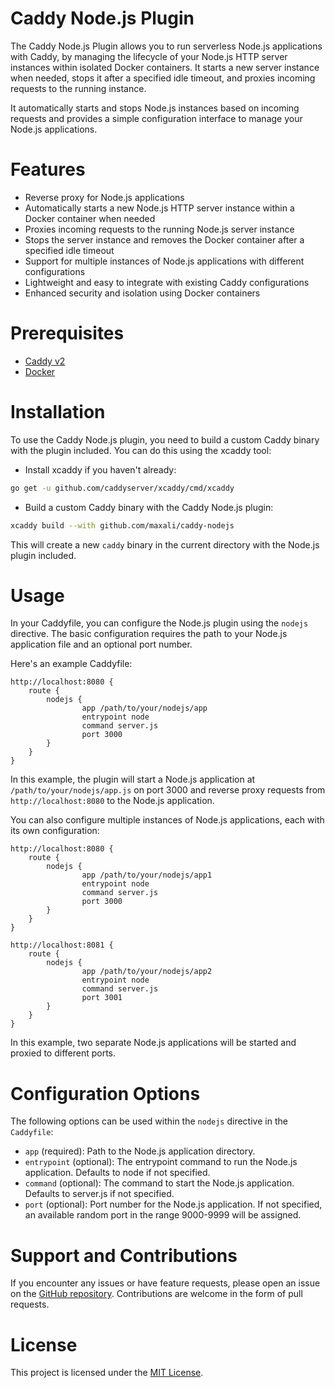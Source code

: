 # Caddy Node.js Plugin

The Caddy Node.js Plugin allows you to run serverless Node.js applications with Caddy, by managing the lifecycle of your Node.js HTTP server instances within isolated Docker containers. It starts a new server instance when needed, stops it after a specified idle timeout, and proxies incoming requests to the running instance.

It automatically starts and stops Node.js instances based on incoming requests and provides a simple configuration interface to manage your Node.js applications.

# Features

- Reverse proxy for Node.js applications
- Automatically starts a new Node.js HTTP server instance within a Docker container when needed
- Proxies incoming requests to the running Node.js server instance
- Stops the server instance and removes the Docker container after a specified idle timeout
- Support for multiple instances of Node.js applications with different configurations
- Lightweight and easy to integrate with existing Caddy configurations
- Enhanced security and isolation using Docker containers

# Prerequisites

- [Caddy v2](https://caddyserver.com/docs/install)
- [Docker](https://www.docker.com/get-started)

# Installation

To use the Caddy Node.js plugin, you need to build a custom Caddy binary with the plugin included. You can do this using the xcaddy tool:

- Install xcaddy if you haven't already:

```bash
go get -u github.com/caddyserver/xcaddy/cmd/xcaddy
```

- Build a custom Caddy binary with the Caddy Node.js plugin:

```bash
xcaddy build --with github.com/maxali/caddy-nodejs
```

This will create a new `caddy` binary in the current directory with the Node.js plugin included.

# Usage

In your Caddyfile, you can configure the Node.js plugin using the `nodejs` directive. The basic configuration requires the path to your Node.js application file and an optional port number.

Here's an example Caddyfile:

```
http://localhost:8080 {
    route {
        nodejs {
                app /path/to/your/nodejs/app
                entrypoint node
                command server.js
                port 3000
        }
    }
}
```

In this example, the plugin will start a Node.js application at `/path/to/your/nodejs/app.js` on port 3000 and reverse proxy requests from `http://localhost:8080` to the Node.js application.

You can also configure multiple instances of Node.js applications, each with its own configuration:

```
http://localhost:8080 {
    route {
        nodejs {
                app /path/to/your/nodejs/app1
                entrypoint node
                command server.js
                port 3000
        }
    }
}

http://localhost:8081 {
    route {
        nodejs {
                app /path/to/your/nodejs/app2
                entrypoint node
                command server.js
                port 3001
        }
    }
}
```

In this example, two separate Node.js applications will be started and proxied to different ports.

# Configuration Options

The following options can be used within the `nodejs` directive in the `Caddyfile`:

- `app` (required): Path to the Node.js application directory.
- `entrypoint` (optional): The entrypoint command to run the Node.js application. Defaults to node if not specified.
- `command` (optional): The command to start the Node.js application. Defaults to server.js if not specified.
- `port` (optional): Port number for the Node.js application. If not specified, an available random port in the range 9000-9999 will be assigned.

# Support and Contributions

If you encounter any issues or have feature requests, please open an issue on the [GitHub repository](https://github.com/maxali/caddy-nodejs). Contributions are welcome in the form of pull requests.

# License

This project is licensed under the [MIT License](https://opensource.org/licenses/MIT).
